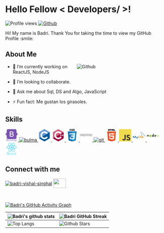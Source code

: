 

<h1> Hello Fellow < Developers/ >! </h1>
<p align='center'>
</p>


![Profile views](https://visitor-badge.glitch.me/badge?page_id=vishal8803.vishal8803)
[![Github](https://img.shields.io/github/followers/vishal8803?label=Follow&style=social)](https://github.com/vishal8803)

<div size='20px'> Hi! My name is Badri. Thank You for taking the time to view my GitHub Profile :smile: 
</div>

<h2> About Me </h2>

<img width="55%" align="right" alt="Github" src="https://raw.githubusercontent.com/onimur/.github/master/.resources/git-header.svg" />

- 🌱 I’m currently working on ReactJS, NodeJS
  
- 👯 I’m looking to collaborate.
  
- 💬 Ask me about Sql, DS and Algo, JavaScript
  
- ⚡ Fun fact: Me gustan los girasoles.

<h2> Skills  </h2>
<a href="https://getbootstrap.com" target="_blank" rel="noreferrer"> <img src="https://raw.githubusercontent.com/devicons/devicon/master/icons/bootstrap/bootstrap-plain-wordmark.svg" alt="bootstrap" width="40" height="40"/> </a> 
<a href="https://bulma.io/" target="_blank" rel="noreferrer"> <img src="https://raw.githubusercontent.com/gilbarbara/logos/804dc257b59e144eaca5bc6ffd16949752c6f789/logos/bulma.svg" alt="bulma" width="40" height="40"/> </a> 
<a href="https://www.cprogramming.com/" target="_blank" rel="noreferrer"> <img src="https://raw.githubusercontent.com/devicons/devicon/master/icons/c/c-original.svg" alt="c" width="40" height="40"/> </a> 
<a href="https://www.w3schools.com/cpp/" target="_blank" rel="noreferrer"> <img src="https://raw.githubusercontent.com/devicons/devicon/master/icons/cplusplus/cplusplus-original.svg" alt="cplusplus" width="40" height="40"/> </a> 
<a href="https://www.w3schools.com/css/" target="_blank" rel="noreferrer"> <img src="https://raw.githubusercontent.com/devicons/devicon/master/icons/css3/css3-original-wordmark.svg" alt="css3" width="40" height="40"/> </a> 
<a href="https://expressjs.com" target="_blank" rel="noreferrer"> <img src="https://raw.githubusercontent.com/devicons/devicon/master/icons/express/express-original-wordmark.svg" alt="express" width="40" height="40"/> </a> 
<a href="https://git-scm.com/" target="_blank" rel="noreferrer"> <img src="https://www.vectorlogo.zone/logos/git-scm/git-scm-icon.svg" alt="git" width="40" height="40"/> </a> 
<a href="https://www.w3.org/html/" target="_blank" rel="noreferrer"> <img src="https://raw.githubusercontent.com/devicons/devicon/master/icons/html5/html5-original-wordmark.svg" alt="html5" width="40" height="40"/> </a> 
<a href="https://developer.mozilla.org/en-US/docs/Web/JavaScript" target="_blank" rel="noreferrer"> <img src="https://raw.githubusercontent.com/devicons/devicon/master/icons/javascript/javascript-original.svg" alt="javascript" width="40" height="40"/> </a> 
<a href="https://www.mysql.com/" target="_blank" rel="noreferrer"> <img src="https://raw.githubusercontent.com/devicons/devicon/master/icons/mysql/mysql-original-wordmark.svg" alt="mysql" width="40" height="40"/> </a>
<a href="https://nodejs.org" target="_blank" rel="noreferrer"> <img src="https://raw.githubusercontent.com/devicons/devicon/master/icons/nodejs/nodejs-original-wordmark.svg" alt="nodejs" width="40" height="40"/> </a> 
<a href="https://reactjs.org/" target="_blank" rel="noreferrer"> <img src="https://raw.githubusercontent.com/devicons/devicon/master/icons/react/react-original-wordmark.svg" alt="react" width="40" height="40"/> </a> 

<h2> Connect with me  </h2>
<p align="left">
<a href="https://linkedin.com/in/badri-vishal-singhal" target="blank"><img align="center" src="https://raw.githubusercontent.com/rahuldkjain/github-profile-readme-generator/master/src/images/icons/Social/linked-in-alt.svg" alt="badri-vishal-singhal" height="30" width="40" /></a>
 <a href = "mailto: badrivishalsinghal8803@gmail.com"><img align="center" src="https://simpleicons.org/icons/gmail.svg" height="30" width="40" /></a>
</p>
<br>
  
[![Badri's GitHub Activity Graph](https://activity-graph.herokuapp.com/graph?username=vishal8803&theme=tokyonight)](https://git.io/praveenscience)

| ![Badri's github stats](https://github-readme-stats.vercel.app/api?username=vishal8803&show_icons=true&theme=tokyonight) | ![Badri GitHub Streak](https://github-readme-streak-stats.herokuapp.com/?user=vishal8803&theme=tokyonight) |
| --- | --- |
| ![Top Langs](https://github-readme-stats.vercel.app/api/top-langs/?username=vishal8803&theme=tokyonight) | ![Github Stars](https://github-readme-stats.vercel.app/api?username=vishal8803&show_icons=true&locale=en&count_private=true&hide_rank=true&custom_title=My%20GitHub%20Stats&disable_animations=true&theme=tokyonight) |
